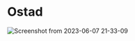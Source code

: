 # Ostad

![Screenshot from 2023-06-07 21-33-09](https://github.com/anupomm/Ostad/assets/95094496/537cd34d-27eb-43fc-90c4-64351498f1e9)
